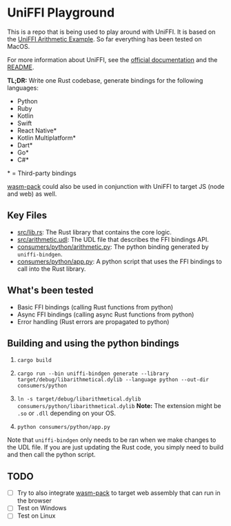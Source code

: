 # UniFFI Playground

This is a repo that is being used to play around with UniFFI. It is based on the [UniFFI Arithmetic Example](https://github.com/mozilla/uniffi-rs/tree/main/examples/arithmetic). So far everything has been tested on MacOS.

For more information about UniFFI, see the [official documentation](https://mozilla.github.io/uniffi-rs/) and the [README](https://github.com/mozilla/uniffi-rs/blob/main/README.md).

**TL;DR:** Write one Rust codebase, generate bindings for the following languages:

- Python
- Ruby
- Kotlin
- Swift
- React Native\*
- Kotlin Multiplatform\*
- Dart\*
- Go\*
- C#\*

\* = Third-party bindings

[wasm-pack](https://github.com/rustwasm/wasm-pack) could also be used in conjunction with UniFFI to target JS (node and web) as well.

## Key Files

- [src/lib.rs](src/lib.rs): The Rust library that contains the core logic.
- [src/arithmetic.udl](src/arithmetic.udl): The UDL file that describes the FFI bindings API.
- [consumers/python/arithmetic.py](consumers/python/arithmetic.py): The python binding generated by `uniffi-bindgen`.
- [consumers/python/app.py](consumers/python/app.py): A python script that uses the FFI bindings to call into the Rust library.

## What's been tested

- Basic FFI bindings (calling Rust functions from python)
- Async FFI bindings (calling async Rust functions from python)
- Error handling (Rust errors are propagated to python)

## Building and using the python bindings

1. `cargo build`

2. `cargo run --bin uniffi-bindgen generate --library target/debug/libarithmetical.dylib --language python --out-dir consumers/python`

3. `ln -s target/debug/libarithmetical.dylib consumers/python/libarithmetical.dylib` **Note:** The extension might be `.so` or `.dll` depending on your OS.

4. `python consumers/python/app.py`

Note that `uniffi-bindgen` only needs to be ran when we make changes to the UDL file. If you are just updating the Rust code, you simply need to build and then call the python script.

## TODO

- [ ] Try to also integrate [wasm-pack](https://github.com/rustwasm/wasm-pack) to target web assembly that can run in the browser
- [ ] Test on Windows
- [ ] Test on Linux
